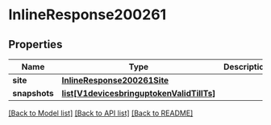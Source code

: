 # InlineResponse200261

## Properties
Name | Type | Description | Notes
------------ | ------------- | ------------- | -------------
**site** | [**InlineResponse200261Site**](InlineResponse200261Site.md) |  | [optional] 
**snapshots** | [**list[V1devicesbringuptokenValidTillTs]**](V1devicesbringuptokenValidTillTs.md) |  | [optional] 

[[Back to Model list]](../README.md#documentation-for-models) [[Back to API list]](../README.md#documentation-for-api-endpoints) [[Back to README]](../README.md)


